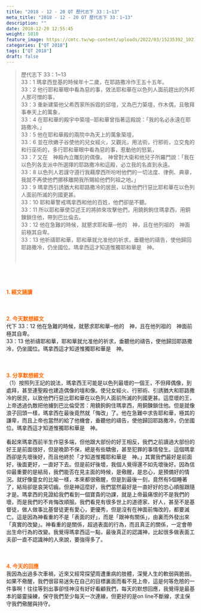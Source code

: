```yaml
---
title: "2018 - 12 - 20 QT 歷代志下 33：1~13"
meta_title: "2018 - 12 - 20 QT 歷代志下 33：1~13"
description: ""
date: 2018-12-20 12:55:45
weight: 5810
feature_image: https://cmtc.tw/wp-content/uploads/2022/03/15235392_10211799862337740_180693556567566654_o-1.webp
categories: ["QT 2018"]
tags: ["QT 2018"]
draft: false
---
```


<blockquote>歷代志下 33：1~13<br />
33：1 瑪拿西登基的時候年十二歲，在耶路撒冷作王五十五年。<br />
33：2 他行耶和華眼中看為惡的事，效法耶和華在以色列人面前趕出的外邦人那可憎的事，<br />
33：3 重新建築他父希西家所拆毀的邱壇，又為巴力築壇，作木偶，且敬拜事奉天上的萬象，<br />
33：4 在耶和華的殿宇中築壇─耶和華曾指著這殿說：「我的名必永遠在耶路撒冷。」<br />
33：5 他在耶和華殿的兩院中為天上的萬象築壇，<br />
33：6 並在欣嫩子谷使他的兒女經火，又觀兆，用法術，行邪術，立交鬼的和行巫術的，多行耶和華眼中看為惡的事，惹動他的怒氣，<br />
33：7 又在　神殿內立雕刻的偶像。　神曾對大衛和他兒子所羅門說：「我在以色列各支派中所選擇的耶路撒冷和這殿，必立我的名直到永遠。<br />
33：8 以色列人若謹守遵行我藉摩西所吩咐他們的一切法度、律例、典章，我就不再使他們挪移離開我所賜給他們列祖之地。」<br />
33：9 瑪拿西引誘猶大和耶路撒冷的居民，以致他們行惡比耶和華在以色列人面前所滅的列國更甚。<br />
33：10 耶和華警戒瑪拿西和他的百姓，他們卻是不聽。<br />
33：11 所以耶和華使亞述王的將帥來攻擊他們，用鐃鉤鉤住瑪拿西，用銅鍊鎖住他，帶到巴比倫去。<br />
33：12 他在急難的時候，就懇求耶和華─他的　神，且在他列祖的　神面前極其自卑。<br />
33：13 他祈禱耶和華，耶和華就允准他的祈求，垂聽他的禱告，使他歸回耶路撒冷，仍坐國位。瑪拿西這才知道惟獨耶和華是　神。<br />
<br />
&nbsp;</blockquote><br />
&nbsp;<br />
<br />
<span style="color: #ff6600;"><strong>1. </strong><strong>經文誦讀</strong></span><br />
<br />
<span style="color: #ff6600;"><strong> </strong></span><br />
<br />
<span style="color: #ff6600;"><strong>2. 今天默想</strong><strong>經文<br />
</strong></span>代下 33：12 他在急難的時候，就懇求耶和華─他的　神，且在他列祖的　神面前極其自卑。<br />
33：13 他祈禱耶和華，耶和華就允准他的祈求，垂聽他的禱告，使他歸回耶路撒冷，仍坐國位。瑪拿西這才知道惟獨耶和華是　神。<br />
<br />
&nbsp;<br />
<br />
<span style="color: #ff6600;"><strong>3. 分享默想經文<br />
</strong></span>（1）按照列王記的說法，瑪拿西王可能是以色列最壞的一個王，不但拜偶像，到處拜，甚至連聖殿也建造偶像的壇和像。使兒女經火、行邪術、引誘猶大和耶路撒冷的居民，以致他們行惡比耶和華在以色列人面前所滅的列國更甚。這麼壞的王，上帝透過仇敵把他擄到巴比倫受苦：用鐃鉤鉤住瑪拿西，用銅鍊鎖住他。但是就像浪子回頭一樣，瑪拿西在最後竟然就「悔改」了。他在急難中求告耶和華，極其的謙卑，而且上帝也當然的給了他機會，垂聽他的禱告，使他歸回耶路撒冷，仍坐國位。瑪拿西這才知道惟獨耶和華是　神。<br />
<br />
看起來瑪拿西前半生作惡多端，但他跟大部份的好王相反，我們之前讀過大部份的好王是前面很好，但是晚節不保，總是有些驕傲，甚至犯罪的事情發生。這個瑪拿西卻是先壞後好，而且他終於「才知道惟獨耶和華是　神。」其實我們最好是前面好，後面更好，一直好下去。但是前好後壞，我個人覺得還不如先壞後好。因為信仰最重要的是結局，我們能否在見主面的時候，是儆醒，是忠心，是預備好的情況。就好像童女的比喻一樣，本來都很儆醒，但是到最後一刻，竟然有5個睡著了，結局卻是哀哭切齒。但是神這麼好，我們當然最好是一直好好的忠心順服跟隨才是。瑪拿西的見證給我們看到一個寶貴的功課，就是上帝最痛恨的不是我們的壞，而是我們的不肯悔改順服。我們看見有很多世上的道德家、好人，甚至不是基督徒，做人做事比基督徒更有愛心，更優秀，但是沒有在神面前悔改的，都要滅亡。這是因為神看重的不是「表面的好」，而是「跟神有關係」，由裏而外發出來「真實的改變」。神看重的是關係，超過表面的行為，而且真正的關係，一定會帶出生命行為的改變。我覺得瑪拿西這一點，最後真正的認識神，比起很多做表面工夫卻一直不認識神的人來說，要強得多了。<br />
<br />
&nbsp;<br />
<br />
<span style="color: #ff6600;"><strong>4. 今天的回應<br />
</strong></span>我因為出過多次車禍，近來又經常探望周遭重病的肢體，深覺人生的軟弱與脆弱。如果不儆醒，我們很容易迷失在自己的目標裏面而看不見上帝，這是何等危險的一件事啊！往往等到出事卻怪神沒有好好看顧我們，每天的默想回應，我覺得是最基本的屬靈操練，保守我們至少每天一次連線，但更好的是on line不斷線，求主保守我們儆醒與持守。<br />
<br />
&nbsp;
        